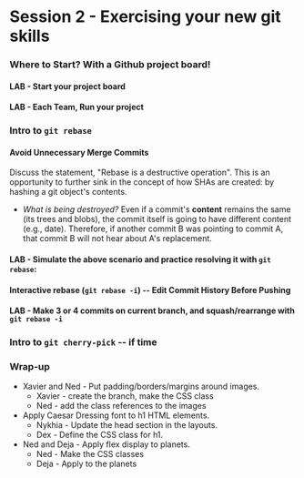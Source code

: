 # Session 2  - Exercising your new git skills
### Where to Start?  With a Github project board!


#### LAB - Start your project board

#### LAB - Each Team, Run your project

### Intro to `git rebase`


#### Avoid Unnecessary Merge Commits
Discuss the statement, "Rebase is a destructive operation".  This is an opportunity to further sink in the concept of how SHAs are created: by hashing a git object's contents.
- _What is being destroyed?_  Even if a commit's **content** remains the same (its trees and blobs), the commit itself is going to have different content (e.g., date).  Therefore, if another commit B was pointing to commit A, that commit B will not hear about A's replacement.

#### LAB - Simulate the above scenario and practice resolving it with `git rebase`:

#### Interactive rebase (`git rebase -i`) -- Edit Commit History Before Pushing

#### LAB - Make 3 or 4 commits on current branch, and squash/rearrange with `git rebase -i`

### Intro to `git cherry-pick` -- if time

### Wrap-up

- Xavier and Ned - Put padding/borders/margins around images.
  - Xavier - create the branch, make the CSS class
  - Ned - add the class references to the images
- Apply Caesar Dressing font to h1 HTML elements.
  - Nykhia - Update the head section in the layouts.
  - Dex - Define the CSS class for h1.
- Ned and Deja - Apply flex display to planets.
  - Ned - Make the CSS classes
  - Deja - Apply to the planets


